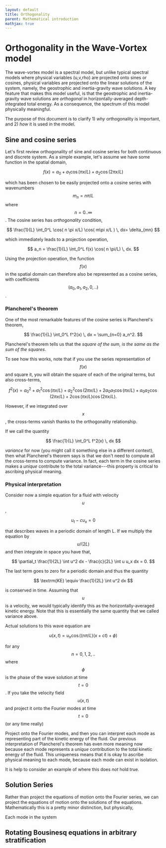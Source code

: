 ```yaml
---
layout: default
title: Orthogonality
parent: Mathematical introduction
mathjax: true
---
```


#  Orthogonality in the Wave-Vortex model

The wave-vortex model is a spectral model, but unlike typical spectral models where physical variables (u,v,rho) are projected onto sines or cosines, physical variables are projected onto the linear solutions of the system, namely, the geostrophic and inertia-gravity wave solutions. A key feature that makes this model useful, is that the geostrophic and inertia-gravity wave solutions are *orthogonal* in horizontally-averaged depth-integrated total energy. As a consequence, the spectrum of this model physically meaningful.

The purpose of this document is to clarify 1) *why* orthogonality is important, and 2) *how* it is used in the model.

## Sine and cosine series

Let's first review orthogonality of sine and cosine series for both continuous and discrete system. As a simple example, let's assume we have some function in the spatial domain,

$$
f(x) = a_0 + a_1 \cos(\pi x/L) + a_2 \cos(2 \pi x/L)
$$

which has been chosen to be easily projected onto a cosine series with wavenumbers $$m_n = n \pi/L$$ where $$n=0..\infty$$. The cosine series has *orthogonality* condition,

$$
\frac{1}{L} \int_0^L \cos( n \pi x/L) \cos( m\pi x/L ) \, dx= \delta_{mn}
$$

which immediately leads to a projection operation,

$$
a_n = \frac{1}{L} \int_0^L f(x) \cos( n \pi/L) \, dx.
$$

Using the projection operation, the function $$f(x)$$ in the spatial domain can therefore also be represented as a cosine series, with coefficients $$(a_0,a_1,a_2,0,..)$$.

### Plancherel's theorem

One of the most remarkable features of the cosine series is Plancherel's theorem,

$$
\frac{1}{L} \int_0^L f^2(x) \, dx = \sum_{n=0} a_n^2.
$$

 Plancherel's theorem tells us that the *square of the sum, is the same as the sum of the squares*.

To see how this works, note that if you use the series representation of $$f(x)$$ and square it, you will obtain the square of each of the original terms, but also cross-terms,

$$
f^2(x) = a_0^2 + a_1^2 \cos(\pi x/L) + a_2^2 \cos(2 \pi x/L) + 2 a_0 a_1 \cos(\pi x/L) + a_0 a_2 \cos(2 \pi x/L) + 2 \cos(\pi x/L)  \cos(2 \pi x/L).
$$

However, if we integrated over $$x$$, the cross-terms vanish thanks to the orthogonality relationship. 

If we call the quantity

$$
\frac{1}{L} \int_0^L f^2(x) \, dx
$$

*variance* for now (you might call it something else in a different context), then what Plancherel's theorem says is that we don't need to compute all the cross-terms to compute variance. In fact, each term in the cosine series makes a *unique* contribute to the total variance---this property is critical to ascribing physical meaning.

### Physical interpretation

Consider now a simple equation for a fluid with velocity $$u$$,

$$
u_t - c u_x = 0
$$

that describes waves in a periodic domain of length L. If we multiply the equation by $$u/(2L)$$ and then integrate in space you have that,

$$
\partial_t \frac{1}{2L} \int u^2 dx - \frac{c}{2L} \int u u_x dx = 0.
$$

The last term goes to zero for a periodic domain and thus the quantity
 
$$
\textrm{KE} \equiv \frac{1}{2L} \int u^2 dx
$$

is conserved in time. Assuming that $$u$$ is a velocity, we would typically identify this as the horizontally-averaged kinetic energy. Note that this is essentially the same quantity that we called variance above.

Actual solutions to this wave equation are

$$
u(x,t) = u_n \cos( (n \pi/L) (x+ct) + \phi )
$$

for any $$n=0,1,2,..$$ where $$\phi$$ is the phase of the wave solution at time $$t=0$$. If you take the velocity field $$u(x,t)$$ and project it onto the Fourier modes at time $$t=0$$ (or any time really)

Project onto the Fourier modes, and then you can interpret each mode as representing part of the kinetic energy of the fluid. Our previous interpretation of Plancherel's theorem has even more meaning now because each mode represents a *unique* contribution to the total kinetic energy of the fluid. This uniqueness means that it is okay to ascribe physical meaning to each mode, because each mode can exist in isolation.

It is help to consider an example of where this does *not* hold true.

## Solution Series

Rather than project the equations of motion onto the Fourier series, we can project the equations of motion onto the solutions of the equations. Mathematically this is a pretty minor distinction, but physically,

Each mode in the system 

## Rotating Bousinesq equations in arbitrary stratification


